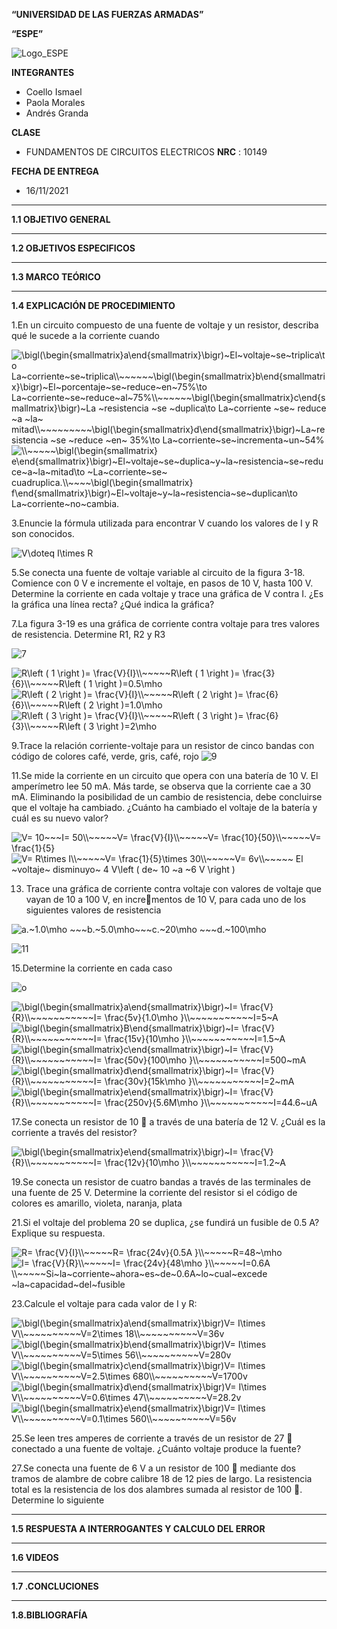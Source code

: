 **“UNIVERSIDAD DE LAS FUERZAS ARMADAS”**

**“ESPE”**

![Logo_ESPE](https://user-images.githubusercontent.com/93800511/140828546-04ee2765-180c-4e68-84cf-8bca73c21c5f.png)

**INTEGRANTES**
* Coello Ismael 
* Paola Morales 
* Andrés Granda
 
**CLASE**
* FUNDAMENTOS DE CIRCUITOS ELECTRICOS **NRC** : 10149

**FECHA DE ENTREGA**
* 16/11/2021
--------------------------------------------------------------------------------------------------------------------------------------------------------------------------------

**1.1 OBJETIVO GENERAL**

--------------------------------------------------------------------------------------------------------------------------------------------------------------------------------


**1.2 OBJETIVOS ESPECIFICOS**

--------------------------------------------------------------------------------------------------------------------------------------------------------------------------------


**1.3 MARCO TEÓRICO**

--------------------------------------------------------------------------------------------------------------------------------------------------------------------------------


**1.4 EXPLICACIÓN DE PROCEDIMIENTO**

1.En un circuito compuesto de una fuente de voltaje y un resistor, describa qué le sucede a la corriente
cuando

<img src="https://latex.codecogs.com/svg.image?\bigl(\begin{smallmatrix}a\end{smallmatrix}\bigr)~El~voltaje~se~triplica\to&space;La~corriente~se~triplica\\~~~~~~\bigl(\begin{smallmatrix}b\end{smallmatrix}\bigr)~El~porcentaje~se~reduce~en~75%\to&space;La~corriente~se~reduce~al~75%\\~~~~~~\bigl(\begin{smallmatrix}c\end{smallmatrix}\bigr)~La&space;~resistencia&space;~se&space;~duplica\to&space;La~corriente&space;~se~&space;reduce&space;~a&space;~la~&space;mitad\\~~~~~~~~~\bigl(\begin{smallmatrix}d\end{smallmatrix}\bigr)~La~resistencia&space;~se&space;~reduce&space;~en~&space;35%\to&space;La~corriente~se~incrementa~un~54%" title="\bigl(\begin{smallmatrix}a\end{smallmatrix}\bigr)~El~voltaje~se~triplica\to La~corriente~se~triplica\\~~~~~~\bigl(\begin{smallmatrix}b\end{smallmatrix}\bigr)~El~porcentaje~se~reduce~en~75%\to La~corriente~se~reduce~al~75%\\~~~~~~\bigl(\begin{smallmatrix}c\end{smallmatrix}\bigr)~La ~resistencia ~se ~duplica\to La~corriente ~se~ reduce ~a ~la~ mitad\\~~~~~~~~~\bigl(\begin{smallmatrix}d\end{smallmatrix}\bigr)~La~resistencia ~se ~reduce ~en~ 35%\to La~corriente~se~incrementa~un~54%" /><img src="https://latex.codecogs.com/svg.image?\\~~~~~\bigl(\begin{smallmatrix}&space;e\end{smallmatrix}\bigr)~El~voltaje~se~duplica~y~la~resistencia~se~reduce~a~la~mitad\to&space;~La~corriente~se~&space;cuadruplica.\\~~~~\bigl(\begin{smallmatrix}&space;f\end{smallmatrix}\bigr)~El~voltaje~y~la~resistencia~se~duplican\to&space;La~corriente~no~cambia." title="\\~~~~~\bigl(\begin{smallmatrix} e\end{smallmatrix}\bigr)~El~voltaje~se~duplica~y~la~resistencia~se~reduce~a~la~mitad\to ~La~corriente~se~ cuadruplica.\\~~~~\bigl(\begin{smallmatrix} f\end{smallmatrix}\bigr)~El~voltaje~y~la~resistencia~se~duplican\to La~corriente~no~cambia." />


3.Enuncie la fórmula utilizada para encontrar V cuando los valores de I y R son conocidos.

<img src="https://latex.codecogs.com/svg.image?V\doteq&space;I\times&space;R" title="V\doteq I\times R" />

5.Se conecta una fuente de voltaje variable al circuito de la figura 3-18. Comience con 0 V e incremente
el voltaje, en pasos de 10 V, hasta 100 V. Determine la corriente en cada voltaje y trace una gráfica de
V contra I. ¿Es la gráfica una línea recta? ¿Qué indica la gráfica?

7.La figura 3-19 es una gráfica de corriente contra voltaje para tres valores de resistencia. Determine R1,
R2 y R3

![7](https://user-images.githubusercontent.com/93835587/141879123-6f56540b-a053-40ea-895f-935e07c855cc.jpg)

<img src="https://latex.codecogs.com/svg.image?R\left&space;(&space;1&space;\right&space;)=&space;\frac{V}{I}\\~~~~~R\left&space;(&space;1&space;\right&space;)=&space;\frac{3}{6}\\~~~~~R\left&space;(&space;1&space;\right&space;)=0.5\mho&space;" title="R\left ( 1 \right )= \frac{V}{I}\\~~~~~R\left ( 1 \right )= \frac{3}{6}\\~~~~~R\left ( 1 \right )=0.5\mho " />

<img src="https://latex.codecogs.com/svg.image?R\left&space;(&space;2&space;\right&space;)=&space;\frac{V}{I}\\~~~~~R\left&space;(&space;2&space;\right&space;)=&space;\frac{6}{6}\\~~~~~R\left&space;(&space;2&space;\right&space;)=1.0\mho&space;" title="R\left ( 2 \right )= \frac{V}{I}\\~~~~~R\left ( 2 \right )= \frac{6}{6}\\~~~~~R\left ( 2 \right )=1.0\mho " />

<img src="https://latex.codecogs.com/svg.image?R\left&space;(&space;3&space;\right&space;)=&space;\frac{V}{I}\\~~~~~R\left&space;(&space;3&space;\right&space;)=&space;\frac{6}{3}\\~~~~~R\left&space;(&space;3&space;\right&space;)=2\mho&space;" title="R\left ( 3 \right )= \frac{V}{I}\\~~~~~R\left ( 3 \right )= \frac{6}{3}\\~~~~~R\left ( 3 \right )=2\mho " />

9.Trace la relación corriente-voltaje para un resistor de cinco bandas con código de colores café, verde,
gris, café, rojo
![9](https://user-images.githubusercontent.com/93835587/141882828-880e7df1-7bef-4fee-8622-b559f8832546.jpg)

11.Se mide la corriente en un circuito que opera con una batería de 10 V. El amperímetro lee 50 mA. Más
tarde, se observa que la corriente cae a 30 mA. Eliminando la posibilidad de un cambio de resistencia,
debe concluirse que el voltaje ha cambiado. ¿Cuánto ha cambiado el voltaje de la batería y cuál es su
nuevo valor?

<img src="https://latex.codecogs.com/svg.image?V=&space;10~~~I=&space;50\\~~~~~V=&space;\frac{V}{I}\\~~~~~V=&space;\frac{10}{50}\\~~~~~V=&space;\frac{1}{5}" title="V= 10~~~I= 50\\~~~~~V= \frac{V}{I}\\~~~~~V= \frac{10}{50}\\~~~~~V= \frac{1}{5}" />

<img src="https://latex.codecogs.com/svg.image?V=&space;R\times&space;I\\~~~~~V=&space;\frac{1}{5}\times&space;30\\~~~~~V=&space;6v\\~~~~~&space;El&space;~voltaje~&space;disminuyo~&space;4&space;V\left&space;(&space;de~&space;10&space;~a&space;~6&space;V&space;\right&space;)" title="V= R\times I\\~~~~~V= \frac{1}{5}\times 30\\~~~~~V= 6v\\~~~~~ El ~voltaje~ disminuyo~ 4 V\left ( de~ 10 ~a ~6 V \right )" />

13. Trace una gráfica de corriente contra voltaje con valores de voltaje que vayan de 10 a 100 V, en incrementos de 10 V, para cada uno de los siguientes valores de resistencia

<img src="https://latex.codecogs.com/svg.image?a.~1.0\mho&space;~~~b.~5.0\mho~~~c.~20\mho&space;~~~d.~100\mho&space;" title="a.~1.0\mho ~~~b.~5.0\mho~~~c.~20\mho ~~~d.~100\mho " />

![11](https://user-images.githubusercontent.com/93835587/141886785-12cfd8b4-4d6c-4be3-a388-3b991645352f.jpg)

15.Determine la corriente en cada caso

![o](https://user-images.githubusercontent.com/93835587/141889772-3f0c022f-d6dc-445d-b0af-5ed8cd909401.jpg)

<img src="https://latex.codecogs.com/svg.image?\bigl(\begin{smallmatrix}a\end{smallmatrix}\bigr)~I=&space;\frac{V}{R}\\~~~~~~~~~~~I=&space;\frac{5v}{1.0\mho&space;}\\~~~~~~~~~~~I=5~A" title="\bigl(\begin{smallmatrix}a\end{smallmatrix}\bigr)~I= \frac{V}{R}\\~~~~~~~~~~~I= \frac{5v}{1.0\mho }\\~~~~~~~~~~~I=5~A" />

<img src="https://latex.codecogs.com/svg.image?\bigl(\begin{smallmatrix}B\end{smallmatrix}\bigr)~I=&space;\frac{V}{R}\\~~~~~~~~~~~I=&space;\frac{15v}{10\mho&space;}\\~~~~~~~~~~~I=1.5~A" title="\bigl(\begin{smallmatrix}B\end{smallmatrix}\bigr)~I= \frac{V}{R}\\~~~~~~~~~~~I= \frac{15v}{10\mho }\\~~~~~~~~~~~I=1.5~A" />

<img src="https://latex.codecogs.com/svg.image?\bigl(\begin{smallmatrix}c\end{smallmatrix}\bigr)~I=&space;\frac{V}{R}\\~~~~~~~~~~~I=&space;\frac{50v}{100\mho&space;}\\~~~~~~~~~~~I=500~mA" title="\bigl(\begin{smallmatrix}c\end{smallmatrix}\bigr)~I= \frac{V}{R}\\~~~~~~~~~~~I= \frac{50v}{100\mho }\\~~~~~~~~~~~I=500~mA" />

<img src="https://latex.codecogs.com/svg.image?\bigl(\begin{smallmatrix}d\end{smallmatrix}\bigr)~I=&space;\frac{V}{R}\\~~~~~~~~~~~I=&space;\frac{30v}{15k\mho&space;}\\~~~~~~~~~~~I=2~mA" title="\bigl(\begin{smallmatrix}d\end{smallmatrix}\bigr)~I= \frac{V}{R}\\~~~~~~~~~~~I= \frac{30v}{15k\mho }\\~~~~~~~~~~~I=2~mA" />

<img src="https://latex.codecogs.com/svg.image?\bigl(\begin{smallmatrix}e\end{smallmatrix}\bigr)~I=&space;\frac{V}{R}\\~~~~~~~~~~~I=&space;\frac{250v}{5.6M\mho&space;}\\~~~~~~~~~~~I=44.6~uA" title="\bigl(\begin{smallmatrix}e\end{smallmatrix}\bigr)~I= \frac{V}{R}\\~~~~~~~~~~~I= \frac{250v}{5.6M\mho }\\~~~~~~~~~~~I=44.6~uA" />

17.Se conecta un resistor de 10  a través de una batería de 12 V. ¿Cuál es la corriente a través del resistor?

<img src="https://latex.codecogs.com/svg.image?\bigl(\begin{smallmatrix}e\end{smallmatrix}\bigr)~I=&space;\frac{V}{R}\\~~~~~~~~~~~I=&space;\frac{12v}{10\mho&space;}\\~~~~~~~~~~~I=1.2~A" title="\bigl(\begin{smallmatrix}e\end{smallmatrix}\bigr)~I= \frac{V}{R}\\~~~~~~~~~~~I= \frac{12v}{10\mho }\\~~~~~~~~~~~I=1.2~A" />

19.Se conecta un resistor de cuatro bandas a través de las terminales de una fuente de 25 V. Determine la
corriente del resistor si el código de colores es amarillo, violeta, naranja, plata

21.Si el voltaje del problema 20 se duplica, ¿se fundirá un fusible de 0.5 A? Explique su respuesta.

<img src="https://latex.codecogs.com/svg.image?R=&space;\frac{V}{I}\\~~~~~R=&space;\frac{24v}{0.5A&space;}\\~~~~~R=48~\mho&space;" title="R= \frac{V}{I}\\~~~~~R= \frac{24v}{0.5A }\\~~~~~R=48~\mho " />

<img src="https://latex.codecogs.com/svg.image?I=&space;\frac{V}{R}\\~~~~~I=&space;\frac{24v}{48\mho&space;&space;}\\~~~~~I=0.6A&space;\\~~~~~Si~la~corriente~ahora~es~de~0.6A~lo~cual~excede&space;~la~capacidad~del~fusible" title="I= \frac{V}{R}\\~~~~~I= \frac{24v}{48\mho }\\~~~~~I=0.6A \\~~~~~Si~la~corriente~ahora~es~de~0.6A~lo~cual~excede ~la~capacidad~del~fusible" />

23.Calcule el voltaje para cada valor de I y R:

<img src="https://latex.codecogs.com/svg.image?\bigl(\begin{smallmatrix}a\end{smallmatrix}\bigr)V=&space;I\times&space;V\\~~~~~~~~~~V=2\times&space;18\\~~~~~~~~~~V=36v&space;" title="\bigl(\begin{smallmatrix}a\end{smallmatrix}\bigr)V= I\times V\\~~~~~~~~~~V=2\times 18\\~~~~~~~~~~V=36v " />

<img src="https://latex.codecogs.com/svg.image?\bigl(\begin{smallmatrix}b\end{smallmatrix}\bigr)V=&space;I\times&space;V\\~~~~~~~~~~V=5\times&space;56\\~~~~~~~~~~V=280v&space;" title="\bigl(\begin{smallmatrix}b\end{smallmatrix}\bigr)V= I\times V\\~~~~~~~~~~V=5\times 56\\~~~~~~~~~~V=280v " />

<img src="https://latex.codecogs.com/svg.image?\bigl(\begin{smallmatrix}c\end{smallmatrix}\bigr)V=&space;I\times&space;V\\~~~~~~~~~~V=2.5\times&space;680\\~~~~~~~~~~V=1700v&space;" title="\bigl(\begin{smallmatrix}c\end{smallmatrix}\bigr)V= I\times V\\~~~~~~~~~~V=2.5\times 680\\~~~~~~~~~~V=1700v " />

<img src="https://latex.codecogs.com/svg.image?\bigl(\begin{smallmatrix}d\end{smallmatrix}\bigr)V=&space;I\times&space;V\\~~~~~~~~~~V=0.6\times&space;47\\~~~~~~~~~~V=28.2v&space;" title="\bigl(\begin{smallmatrix}d\end{smallmatrix}\bigr)V= I\times V\\~~~~~~~~~~V=0.6\times 47\\~~~~~~~~~~V=28.2v " />

<img src="https://latex.codecogs.com/svg.image?\bigl(\begin{smallmatrix}e\end{smallmatrix}\bigr)V=&space;I\times&space;V\\~~~~~~~~~~V=0.1\times&space;560\\~~~~~~~~~~V=56v&space;" title="\bigl(\begin{smallmatrix}e\end{smallmatrix}\bigr)V= I\times V\\~~~~~~~~~~V=0.1\times 560\\~~~~~~~~~~V=56v " />


25.Se leen tres amperes de corriente a través de un resistor de 27  conectado a una fuente de voltaje.
¿Cuánto voltaje produce la fuente?

27.Se conecta una fuente de 6 V a un resistor de 100  mediante dos tramos de alambre de cobre calibre
18 de 12 pies de largo. La resistencia total es la resistencia de los dos alambres sumada al resistor de
100 . Determine lo siguiente

--------------------------------------------------------------------------------------------------------------------------------------------------------------------------------

**1.5 RESPUESTA A INTERROGANTES Y CALCULO DEL ERROR**

--------------------------------------------------------------------------------------------------------------------------------------------------------------------------------


**1.6 VIDEOS**

--------------------------------------------------------------------------------------------------------------------------------------------------------------------------------


**1.7 .CONCLUCIONES**

--------------------------------------------------------------------------------------------------------------------------------------------------------------------------------


**1.8.BIBLIOGRAFÍA**

